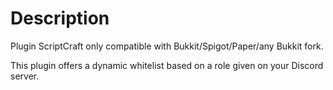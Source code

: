# Description
Plugin ScriptCraft only compatible with Bukkit/Spigot/Paper/any Bukkit fork.

This plugin offers a dynamic whitelist based on a role given on your Discord server.